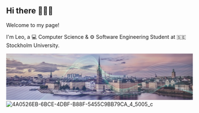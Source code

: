 ## Hi there 👋👨‍🚀

Welcome to my page!

I'm Leo, a 💻 Computer Science & ⚙️ Software Engineering Student at 🇸🇪 Stockholm University.

 
![Use Case Diagram](./7F709B11-E77C-476B-9A61-CB22C92B25C9_4_5005_c.jpeg)
![4A0526EB-6BCE-4DBF-B88F-5455C9BB79CA_4_5005_c](https://user-images.githubusercontent.com/87450778/190135333-dc43f3b3-b6c7-43bf-96be-c23dc0af5fe1.jpeg)


<!--
**leogast/leogast** is a ✨ _special_ ✨ repository because its `README.md` (this file) appears on your GitHub profile.

Here are some ideas to get you started:

- 🔭 I’m currently working on ...
- 🌱 I’m currently learning ...
- 👯 I’m looking to collaborate on ...
- 🤔 I’m looking for help with ...
- 💬 Ask me about ...
- 📫 How to reach me: ...
- 😄 Pronouns: ...
- ⚡ Fun fact: ...
-->
